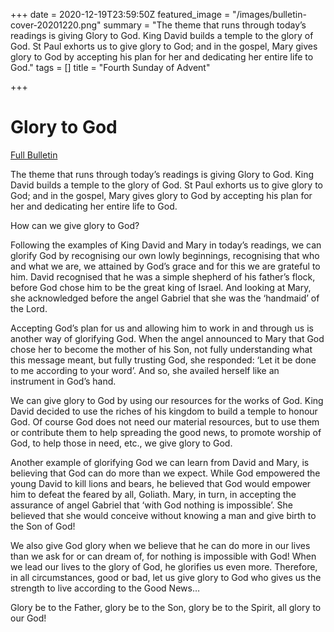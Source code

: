 +++
date = 2020-12-19T23:59:50Z
featured_image = "/images/bulletin-cover-20201220.png"
summary = "The theme that runs through today’s readings is giving Glory to God. King David builds a temple to the glory of God. St Paul exhorts us to give glory to God; and in the gospel, Mary gives glory to God by accepting his plan for her and dedicating her entire life to God."
tags = []
title = "Fourth Sunday of Advent"

+++
# Glory to God

[Full Bulletin](http://nebula.wsimg.com/1141ddbf4b04daf941555da03fec6410?AccessKeyId=2AF9533DEE1BA9433B58&disposition=0&alloworigin=1)

The theme that runs through today’s readings is giving Glory to God. King David builds a temple to the glory of God. St Paul exhorts us to give glory to God; and in the gospel, Mary gives glory to God by accepting his plan for her and dedicating her entire life to God.

How can we give glory to God?

Following the examples of King David and Mary in today’s readings, we can glorify God by recognising our own lowly beginnings, recognising that who and what we are, we attained by God’s grace and for this we are grateful to him. David recognised that he was a simple shepherd of his father’s flock, before God chose him to be the great king of Israel. And looking at Mary, she acknowledged before the angel Gabriel that she was the ‘handmaid’ of the Lord.

Accepting God’s plan for us and allowing him to work in and through us is another way of glorifying God. When the angel announced to Mary that God chose her to become the mother of his Son, not fully understanding what this message meant, but fully trusting God, she responded: ‘Let it be done to me according to your word’. And so, she availed herself like an instrument in God’s hand.

We can give glory to God by using our resources for the works of God. King David decided to use the riches of his kingdom to build a temple to honour God. Of course God does not need our material resources, but to use them or contribute them to help spreading the good news, to promote worship of God, to help those in need, etc., we give glory to God.

Another example of glorifying God we can learn from David and Mary, is believing that God can do more than we expect. While God empowered the young David to kill lions and bears, he believed that God would empower him to defeat the feared by all, Goliath. Mary, in turn, in accepting the assurance of angel Gabriel that ‘with God nothing is impossible’. She believed that she would conceive without knowing a man and give birth to the Son of God!

We also give God glory when we believe that he can do more in our lives than we ask for or can dream of, for nothing is impossible with God! When we lead our lives to the glory of God, he glorifies us even more. Therefore, in all circumstances, good or bad, let us give glory to God who gives us the strength to live according to the Good News…

Glory be to the Father, glory be to the Son, glory be to the Spirit, all glory to our God!